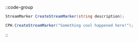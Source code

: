 ::code-group
  ```csharp [Method]
  StreamMarker CreateStreamMarker(string description);
  ```
  ```csharp [Example]
  CPH.CreateStreamMarker("Something cool happened here!");
  ```
::